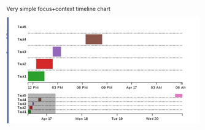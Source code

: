 Very simple focus+context timeline chart

![screenshot](https://github.com/sergzak022/d3_timeline/blob/master/screenshot.jpg)
